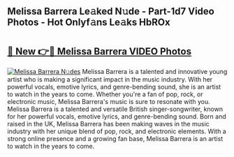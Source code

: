 ## Melissa Barrera Le𝚊ked N𝚞de - Part-1d7 Video Photos - Hot Onlyf𝚊ns Le𝚊ks HbROx

# <h2><a href="http://ab55732.deff.icu/?id=Melissa+Barrera">🔗 New 👉🔴 Melissa Barrera VIDEO Photos</a></h2>

[![Melissa Barrera N𝚞des](https://i.imgur.com/rIISA9y.gif)](http://ab55732.deff.icu/?id=Melissa+Barrera)
Melissa Barrera is a talented and innovative young artist who is making a significant impact in the music industry. With her powerful vocals, emotive lyrics, and genre-bending sound, she is an artist to watch in the years to come. Whether you're a fan of pop, rock, or electronic music, Melissa Barrera's music is sure to resonate with you. Melissa Barrera is a talented and versatile British singer-songwriter, known for her powerful vocals, emotive lyrics, and genre-bending sound. Born and raised in the UK, Melissa Barrera has been making waves in the music industry with her unique blend of pop, rock, and electronic elements. With a strong online presence and a growing fan base, Melissa Barrera is an artist to watch in the years to come.
